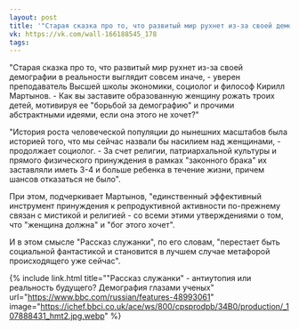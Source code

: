 ```yaml
---
layout: post
title: '"Старая сказка про то, что развитый мир рухнет из-за своей демографии в реальности выглядит совсем иначе..."'
vk: https://vk.com/wall-166188545_178
tags:
---
```

"Старая сказка про то, что развитый мир рухнет из-за своей демографии в реальности выглядит совсем иначе, - уверен преподаватель Высшей школы экономики, социолог и философ Кирилл Мартынов. - Как вы заставите образованную женщину рожать троих детей, мотивируя ее "борьбой за демографию" и прочими абстрактными идеями, если она этого не хочет?"

"История роста человеческой популяции до нынешних масштабов была историей того, что мы сейчас назвали бы насилием над женщинами, - продолжает социолог. - За счет религии, патриархальной культуры и прямого физического принуждения в рамках "законного брака" их заставляли иметь 3-4 и больше ребенка в течение жизни, причем шансов отказаться не было".

При этом, подчеркивает Мартынов, "единственный эффективный инструмент принуждения к репродуктивной активности по-прежнему связан с мистикой и религией - со всеми этими утверждениями о том, что "женщина должна" и "бог этого хочет".

И в этом смысле "Рассказ служанки", по его словам, "перестает быть социальной фантастикой и становится в лучшем случае метафорой происходящего уже сейчас".

{% include link.html title="\"Рассказ служанки\" - антиутопия или реальность будущего? Демография глазами ученых" url="https://www.bbc.com/russian/features-48993061" image="https://ichef.bbci.co.uk/ace/ws/800/cpsprodpb/34B0/production/_107888431_hmt2.jpg.webp" %}
